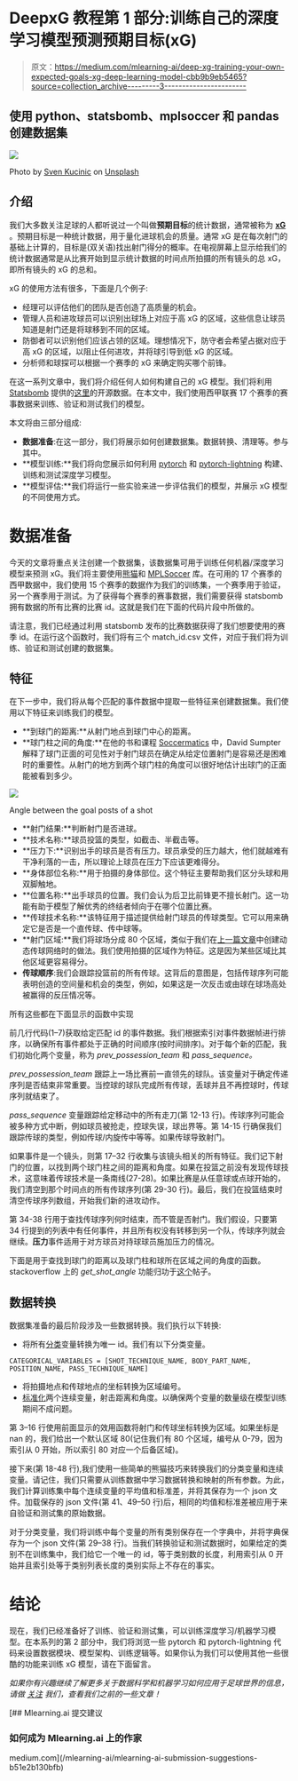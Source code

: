 # DeepxG 教程第 1 部分:训练自己的深度学习模型预测预期目标(xG)

> 原文：<https://medium.com/mlearning-ai/deep-xg-training-your-own-expected-goals-xg-deep-learning-model-cbb9b9eb5465?source=collection_archive---------3----------------------->

## 使用 python、statsbomb、mplsoccer 和 pandas 创建数据集

![](img/1d11b3803922a7661ee0ff7164b58f3f.png)

Photo by [Sven Kucinic](https://unsplash.com/@skucinic9?utm_source=medium&utm_medium=referral) on [Unsplash](https://unsplash.com?utm_source=medium&utm_medium=referral)

## 介绍

我们大多数关注足球的人都听说过一个叫做**预期目标**的统计数据，通常被称为 [**xG**](https://en.wikipedia.org/wiki/Expected_goals) 。预期目标是一种统计数据，用于量化进球机会的质量。通常 xG 是在每次射门的基础上计算的，目标是(双关语)找出射门得分的概率。在电视屏幕上显示给我们的统计数据通常是从比赛开始到显示统计数据的时间点所拍摄的所有镜头的总 xG，即所有镜头的 xG 的总和。

xG 的使用方法有很多，下面是几个例子:

*   经理可以评估他们的团队是否创造了高质量的机会。
*   管理人员和进攻球员可以识别出球场上对应于高 xG 的区域，这些信息让球员知道是射门还是将球移到不同的区域。
*   防御者可以识别他们应该占领的区域。理想情况下，防守者会希望占据对应于高 xG 的区域，以阻止任何进攻，并将球引导到低 xG 的区域。
*   分析师和球探可以根据一个赛季的 xG 来确定购买哪个前锋。

在这一系列文章中，我们将介绍任何人如何构建自己的 xG 模型。我们将利用 [Statsbomb](https://statsbomb.com/) 提供的[这里](https://github.com/statsbomb/open-data)的开源数据。在本文中，我们使用西甲联赛 17 个赛季的赛事数据来训练、验证和测试我们的模型。

本文将由三部分组成:

*   **数据准备**:在这一部分，我们将展示如何创建数据集。数据转换、清理等。参与其中。
*   **模型训练:**我们将向您展示如何利用 [pytorch](https://pytorch.org/) 和 [pytorch-lightning](https://www.pytorchlightning.ai/) 构建、训练和测试深度学习模型。
*   **模型评估:**我们将运行一些实验来进一步评估我们的模型，并展示 xG 模型的不同使用方式。

# 数据准备

今天的文章将重点关注创建一个数据集，该数据集可用于训练任何机器/深度学习模型来预测 xG。我们将主要使用[熊猫](https://pandas.pydata.org/)和 [MPLSoccer](https://mplsoccer.readthedocs.io/en/latest/index.html) 库。在可用的 17 个赛季的西甲数据中，我们使用 15 个赛季的数据作为我们的训练集，一个赛季用于验证，另一个赛季用于测试。为了获得每个赛季的赛事数据，我们需要获得 statsbomb 拥有数据的所有比赛的比赛 id。这就是我们在下面的代码片段中所做的。

请注意，我们已经通过利用 statsbomb 发布的比赛数据获得了我们想要使用的赛季 id。在运行这个函数时，我们将有三个 match_id.csv 文件，对应于我们将为训练、验证和测试创建的数据集。

## 特征

在下一步中，我们将从每个匹配的事件数据中提取一些特征来创建数据集。我们使用以下特征来训练我们的模型。

*   **到球门的距离:**从射门地点到球门中心的距离。
*   **球门柱之间的角度:**在他的书和课程 [Soccermatics](https://soccermatics.readthedocs.io/en/latest/lesson2/statisticalModelsIntro.html) 中，David Sumpter 解释了球门正面的可见性对于射门球员在确定从给定位置射门是容易还是困难时的重要性。从射门的地方到两个球门柱的角度可以很好地估计出球门的正面能被看到多少。

![](img/a985378b8c05b7e084f9a35176ef1ef4.png)

Angle between the goal posts of a shot

*   **射门结果:**判断射门是否进球。
*   **技术名称:**球员投篮的类型，如截击、半截击等。
*   **压力下:**识别出手的球员是否有压力。球员承受的压力越大，他们就越难有干净利落的一击，所以理论上球员在压力下应该更难得分。
*   **身体部位名称:**用于拍摄的身体部位。这个特征主要帮助我们区分头球和用双脚触地。
*   **位置名称:**出手球员的位置。我们会认为后卫比前锋更不擅长射门。这一功能有助于模型了解优秀的终结者倾向于在哪个位置比赛。
*   **传球技术名称:**该特征用于描述提供给射门球员的传球类型。它可以用来确定它是否是一个直传球、传中球等。
*   **射门区域:**我们将球场分成 80 个区域，类似于我们在[上一篇文章](/@buildingblocks/visualizing-attacking-build-up-play-using-dynamic-passing-networks-33f12329ac87)中创建动态传球网络时的做法。我们使用拍摄的区域作为特征。这是因为某些区域比其他区域更容易得分。
*   **传球顺序**:我们会跟踪投篮前的所有传球。这背后的意图是，包括传球序列可能表明创造的空间量和机会的类型，例如，如果这是一次反击或由球在球场高处被赢得的反压情况等。

所有这些都在下面显示的函数中实现

前几行代码(1–7)获取给定匹配 id 的事件数据。我们根据索引对事件数据帧进行排序，以确保所有事件都处于正确的时间顺序(按时间排序)。对于每个新的匹配，我们初始化两个变量，称为 *prev_possession_team* 和 *pass_sequence。*

*prev_possession_team* 跟踪上一场比赛前一直领先的球队。该变量对于确定传递序列是否结束非常重要。当控球的球队完成所有传球，丢球并且不再控球时，传球序列就结束了。

*pass_sequence* 变量跟踪给定移动中的所有走刀(第 12-13 行)。传球序列可能会被多种方式中断，例如球员被抢走，控球失误，球出界等。第 14-15 行确保我们跟踪传球的类型，例如传球/内旋传中等等。如果传球导致射门。

如果事件是一个镜头，则第 17–32 行收集与该镜头相关的所有特征。我们记下射门的位置，以找到两个球门柱之间的距离和角度。如果在投篮之前没有发现传球技术，这意味着传球技术是一条南线(27-28)。如果比赛是从任意球或点球开始的，我们清空到那个时间点的所有传球序列(第 29-30 行)。最后，我们在投篮结束时清空传球序列数组，开始我们新的进攻动作。

第 34-38 行用于查找传球序列何时结束，而不管是否射门。我们假设，只要第 34 行提到的列表中有任何事件，并且所有权没有转移到另一个队，传球序列就会继续。**压力**事件适用于对方球员对持球球员施加压力的情况。

下面是用于查找到球门的距离以及球门柱和球所在区域之间的角度的函数。stackoverflow 上的 *get_shot_angle* 功能归功于[这个](https://stackoverflow.com/questions/58953047/issue-with-finding-angle-between-3-points-in-python)帖子。

## 数据转换

数据集准备的最后阶段涉及一些数据转换。我们执行以下转换:

*   将所有[分类](https://en.wikipedia.org/wiki/Categorical_variable)变量转换为唯一 id。我们有以下分类变量。

```
CATEGORICAL_VARIABLES = [SHOT_TECHNIQUE_NAME, BODY_PART_NAME, POSITION_NAME, PASS_TECHNIQUE_NAME]
```

*   将拍摄地点和传球地点的坐标转换为区域编号。
*   [标准化](https://towardsdatascience.com/normalization-vs-standardization-explained-209e84d0f81e#:~:text=It%20is%20a%20scaling%20technique,(X%20max%20%E2%80%94%20X%20min))两个连续变量，射击距离和角度。以确保两个变量的数量级在模型训练期间不成问题。

第 3–16 行使用前面显示的效用函数将射门和传球坐标转换为区域。如果坐标是 nan 的，我们给出一个默认区域 80(记住我们有 80 个区域，编号从 0-79，因为索引从 0 开始，所以索引 80 对应一个后备区域)。

接下来(第 18-48 行),我们使用一些简单的熊猫技巧来转换我们的分类变量和连续变量。请记住，我们只需要从训练数据中学习数据转换和映射的所有参数。为此，我们计算训练集中每个连续变量的平均值和标准差，并将其保存为一个 json 文件。加载保存的 json 文件(第 41、49–50 行)后，相同的均值和标准差被应用于来自验证和测试集的原始数据。

对于分类变量，我们将训练中每个变量的所有类别保存在一个字典中，并将字典保存为一个 json 文件(第 29–38 行)。当我们转换验证和测试数据时，如果给定的类别不在训练集中，我们给它一个唯一的 id，等于类别数的长度，利用索引从 0 开始并且索引处等于类别列表长度的类别实际上不存在的事实。

# 结论

现在，我们已经准备好了训练、验证和测试集，可以训练深度学习/机器学习模型。在本系列的第 2 部分中，我们将浏览一些 pytorch 和 pytorch-lightning 代码来设置数据模块、模型架构、训练逻辑等。如果你认为我们可以使用其他一些很酷的功能来训练 xG 模型，请在下面留言。

*如果你有兴趣继续了解更多关于数据科学和机器学习如何应用于足球世界的信息，请做* [*关注*](/@buildingblocks) *我们，查看我们之前的一些文章！*

[](/mlearning-ai/mlearning-ai-submission-suggestions-b51e2b130bfb) [## Mlearning.ai 提交建议

### 如何成为 Mlearning.ai 上的作家

medium.com](/mlearning-ai/mlearning-ai-submission-suggestions-b51e2b130bfb)